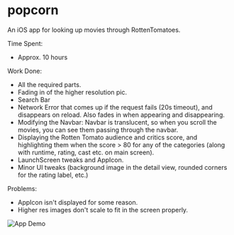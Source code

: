 popcorn
=======

An iOS app for looking up movies through RottenTomatoes.

Time Spent:
* Approx. 10 hours

Work Done:
* All the required parts.
* Fading in of the higher resolution pic.
* Search Bar
* Network Error that comes up if the request fails (20s timeout), and disappears on reload. Also fades in when appearing and disappearing.
* Modifying the Navbar: Navbar is translucent, so when you scroll the movies, you can see them passing through the navbar.
* Displaying the Rotten Tomato audience and critics score, and highlighting them when the score > 80 for any of the categories (along with runtime, rating, cast etc. on main screen).
* LaunchScreen tweaks and AppIcon.
* Minor UI tweaks (background image in the detail view, rounded corners for the rating label, etc.)

Problems:
* AppIcon isn't displayed for some reason.
* Higher res images don't scale to fit in the screen properly.

![App Demo](http://i.imgur.com/1BuJidk.gif)
